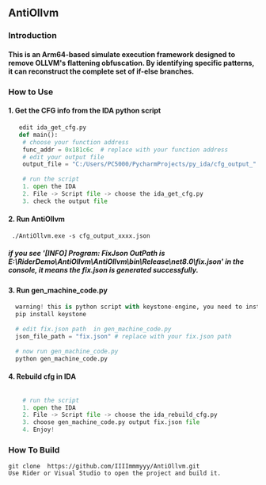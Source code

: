 ## AntiOllvm
### Introduction
#### This is an Arm64-based simulate execution framework designed to remove OLLVM's flattening obfuscation. By identifying specific patterns, it can reconstruct the complete set of if-else branches.
### How to Use 
#### 1. Get the CFG info from the IDA python script
```python
   edit ida_get_cfg.py
   def main():
    # choose your function address
    func_addr = 0x181c6c  # replace with your function address
    # edit your output file
    output_file = "C:/Users/PC5000/PycharmProjects/py_ida/cfg_output_" + hex(func_addr) + ".json"
   
    # run the script
    1. open the IDA
    2. File -> Script file -> choose the ida_get_cfg.py
    3. check the output file
```
#### 2. Run AntiOllvm
```shell
 ./AntiOllvm.exe -s cfg_output_xxxx.json 
```
#####   if you see '[INFO] Program: FixJson OutPath is E:\RiderDemo\AntiOllvm\AntiOllvm\bin\Release\net8.0\fix.json' in the console, it means the fix.json is generated successfully.

#### 3. Run gen_machine_code.py
```python
  warning! this is python script with keystone-engine, you need to install keystone-engine first.
  pip install keystone
  
  # edit fix.json path  in gen_machine_code.py  
  json_file_path = "fix.json" # replace with your fix.json path
  
  # now run gen_machine_code.py
  python gen_machine_code.py
```
#### 4. Rebuild cfg in IDA
```python

    # run the script
    1. open the IDA
    2. File -> Script file -> choose the ida_rebuild_cfg.py
    3. choose gen_machine_code.py output fix.json file
    4. Enjoy!
```

### How To Build
```git
git clone  https://github.com/IIIImmmyyy/AntiOllvm.git
Use Rider or Visual Studio to open the project and build it.
```




